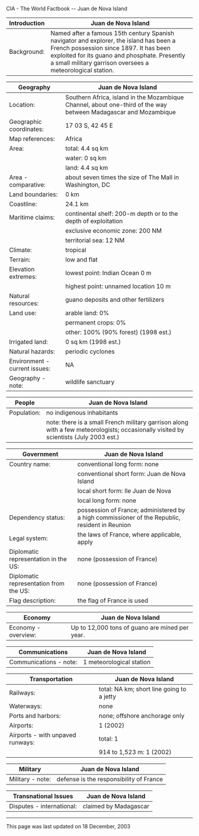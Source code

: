 CIA - The World Factbook -- Juan de Nova Island

| Introduction | Juan de Nova Island |
| --- | --- |
| Background: | Named after a famous 15th century Spanish navigator and explorer, the island has been a French possession since 1897. It has been exploited for its guano and phosphate. Presently a small military garrison oversees a meteorological station. |

| Geography | Juan de Nova Island |
| --- | --- |
| Location: | Southern Africa, island in the Mozambique Channel, about one-third of the way between Madagascar and Mozambique |
| Geographic coordinates: | 17 03 S, 42 45 E |
| Map references: | Africa |
| Area: | total: 4.4 sq km |
| | water: 0 sq km |
| | land: 4.4 sq km |
| Area - comparative: | about seven times the size of The Mall in Washington, DC |
| Land boundaries: | 0 km |
| Coastline: | 24.1 km |
| Maritime claims: | continental shelf: 200-m depth or to the depth of exploitation |
| | exclusive economic zone: 200 NM |
| | territorial sea: 12 NM |
| Climate: | tropical |
| Terrain: | low and flat |
| Elevation extremes: | lowest point: Indian Ocean 0 m |
| | highest point: unnamed location 10 m |
| Natural resources: | guano deposits and other fertilizers |
| Land use: | arable land: 0% |
| | permanent crops: 0% |
| | other: 100% (90% forest) (1998 est.) |
| Irrigated land: | 0 sq km (1998 est.) |
| Natural hazards: | periodic cyclones |
| Environment - current issues: | NA |
| Geography - note: | wildlife sanctuary |

| People | Juan de Nova Island |
| --- | --- |
| Population: | no indigenous inhabitants |
| | note: there is a small French military garrison along with a few meteorologists; occasionally visited by scientists (July 2003 est.) |

| Government | Juan de Nova Island |
| --- | --- |
| Country name: | conventional long form: none |
| | conventional short form: Juan de Nova Island |
| | local short form: Ile Juan de Nova |
| | local long form: none |
| Dependency status: | possession of France; administered by a high commissioner of the Republic, resident in Reunion |
| Legal system: | the laws of France, where applicable, apply |
| Diplomatic representation in the US: | none (possession of France) |
| Diplomatic representation from the US: | none (possession of France) |
| Flag description: | the flag of France is used |

| Economy | Juan de Nova Island |
| --- | --- |
| Economy - overview: | Up to 12,000 tons of guano are mined per year. |

| Communications | Juan de Nova Island |
| --- | --- |
| Communications - note: | 1 meteorological station |

| Transportation | Juan de Nova Island |
| --- | --- |
| Railways: | total: NA km; short line going to a jetty |
| Waterways: | none |
| Ports and harbors: | none; offshore anchorage only |
| Airports: | 1 (2002) |
| Airports - with unpaved runways: | total: 1 |
| | 914 to 1,523 m: 1 (2002) |

| Military | Juan de Nova Island |
| --- | --- |
| Military - note: | defense is the responsibility of France |

| Transnational Issues | Juan de Nova Island |
| --- | --- |
| Disputes - international: | claimed by Madagascar |

---
This page was last updated on 18 December, 2003